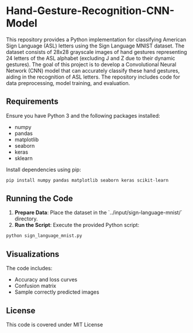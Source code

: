 # Hand-Gesture-Recognition-CNN-Model

This repository provides a Python implementation for classifying American Sign Language (ASL) letters using the Sign Language MNIST dataset. The dataset consists of 28x28 grayscale images of hand gestures representing 24 letters of the ASL alphabet (excluding J and Z due to their dynamic gestures). The goal of this project is to develop a Convolutional Neural Network (CNN) model that can accurately classify these hand gestures, aiding in the recognition of ASL letters. The repository includes code for data preprocessing, model training, and evaluation.

## Requirements

Ensure you have Python 3 and the following packages installed:
- numpy
- pandas
- matplotlib
- seaborn
- keras
- sklearn

Install dependencies using pip:

```python
pip install numpy pandas matplotlib seaborn keras scikit-learn
```

## Running the Code

1. **Prepare Data**: Place the dataset in the \`../input/sign-language-mnist/\` directory.
2. **Run the Script**: Execute the provided Python script:

```python
python sign_language_mnist.py
```

## Visualizations

The code includes:
- Accuracy and loss curves
- Confusion matrix
- Sample correctly predicted images

## License

This code is covered under MIT License
